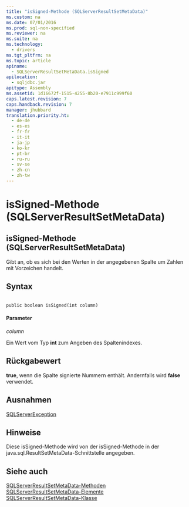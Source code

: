 ```yaml
---
title: "isSigned-Methode (SQLServerResultSetMetaData)"
ms.custom: na
ms.date: 07/01/2016
ms.prod: sql-non-specified
ms.reviewer: na
ms.suite: na
ms.technology: 
  - drivers
ms.tgt_pltfrm: na
ms.topic: article
apiname: 
  - SQLServerResultSetMetaData.isSigned
apilocation: 
  - sqljdbc.jar
apitype: Assembly
ms.assetid: 1d16672f-1515-4255-8b20-e7911c999f60
caps.latest.revision: 7
caps.handback.revision: 7
manager: jhubbard
translation.priority.ht: 
  - de-de
  - es-es
  - fr-fr
  - it-it
  - ja-jp
  - ko-kr
  - pt-br
  - ru-ru
  - sv-se
  - zh-cn
  - zh-tw
---
```

# isSigned-Methode (SQLServerResultSetMetaData)
    
## isSigned\-Methode \(SQLServerResultSetMetaData\)  
 Gibt an, ob es sich bei den Werten in der angegebenen Spalte um Zahlen mit Vorzeichen handelt.  
  
## Syntax  
  
```  
  
public boolean isSigned(int column)  
```  
  
#### Parameter  
 *column*  
  
 Ein Wert vom Typ **int** zum Angeben des Spaltenindexes.  
  
## Rückgabewert  
 **true**, wenn die Spalte signierte Nummern enthält. Andernfalls wird **false** verwendet.  
  
## Ausnahmen  
 [SQLServerException](../content/SQLServerException-Class.md)  
  
## Hinweise  
 Diese isSigned\-Methode wird von der isSigned\-Methode in der java.sql.ResultSetMetaData\-Schnittstelle angegeben.  
  
## Siehe auch  
 [SQLServerResultSetMetaData-Methoden](../content/SQLServerResultSetMetaData-Methods.md)   
 [SQLServerResultSetMetaData-Elemente](../content/SQLServerResultSetMetaData-Members.md)   
 [SQLServerResultSetMetaData-Klasse](../content/SQLServerResultSetMetaData-Class.md)  
  
  